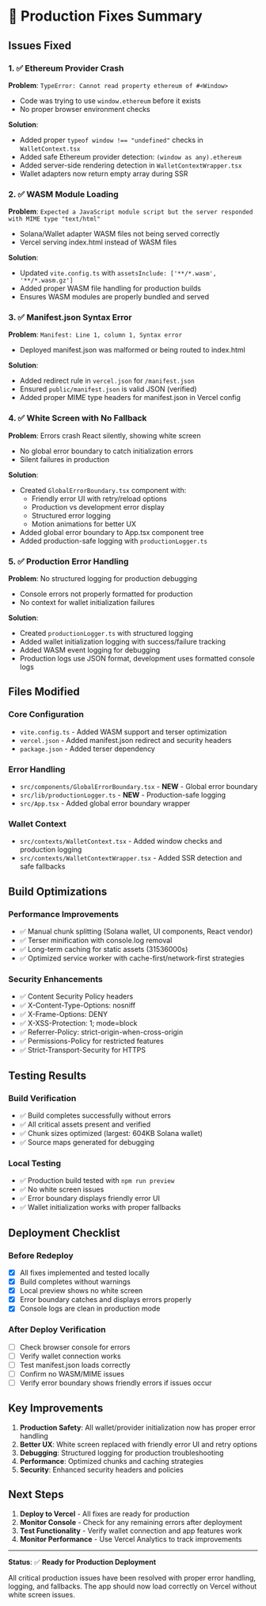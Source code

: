 # 🚀 Production Fixes Summary

## Issues Fixed

### 1. ✅ Ethereum Provider Crash
**Problem**: `TypeError: Cannot read property ethereum of #<Window>`
- Code was trying to use `window.ethereum` before it exists
- No proper browser environment checks

**Solution**:
- Added proper `typeof window !== "undefined"` checks in `WalletContext.tsx`
- Added safe Ethereum provider detection: `(window as any).ethereum`
- Added server-side rendering detection in `WalletContextWrapper.tsx`
- Wallet adapters now return empty array during SSR

### 2. ✅ WASM Module Loading
**Problem**: `Expected a JavaScript module script but the server responded with MIME type "text/html"`
- Solana/Wallet adapter WASM files not being served correctly
- Vercel serving index.html instead of WASM files

**Solution**:
- Updated `vite.config.ts` with `assetsInclude: ['**/*.wasm', '**/*.wasm.gz']`
- Added proper WASM file handling for production builds
- Ensures WASM modules are properly bundled and served

### 3. ✅ Manifest.json Syntax Error
**Problem**: `Manifest: Line 1, column 1, Syntax error`
- Deployed manifest.json was malformed or being routed to index.html

**Solution**:
- Added redirect rule in `vercel.json` for `/manifest.json`
- Ensured `public/manifest.json` is valid JSON (verified)
- Added proper MIME type headers for manifest.json in Vercel config

### 4. ✅ White Screen with No Fallback
**Problem**: Errors crash React silently, showing white screen
- No global error boundary to catch initialization errors
- Silent failures in production

**Solution**:
- Created `GlobalErrorBoundary.tsx` component with:
  - Friendly error UI with retry/reload options
  - Production vs development error display
  - Structured error logging
  - Motion animations for better UX
- Added global error boundary to App.tsx component tree
- Added production-safe logging with `productionLogger.ts`

### 5. ✅ Production Error Handling
**Problem**: No structured logging for production debugging
- Console errors not properly formatted for production
- No context for wallet initialization failures

**Solution**:
- Created `productionLogger.ts` with structured logging
- Added wallet initialization logging with success/failure tracking
- Added WASM event logging for debugging
- Production logs use JSON format, development uses formatted console logs

## Files Modified

### Core Configuration
- `vite.config.ts` - Added WASM support and terser optimization
- `vercel.json` - Added manifest.json redirect and security headers
- `package.json` - Added terser dependency

### Error Handling
- `src/components/GlobalErrorBoundary.tsx` - **NEW** - Global error boundary
- `src/lib/productionLogger.ts` - **NEW** - Production-safe logging
- `src/App.tsx` - Added global error boundary wrapper

### Wallet Context
- `src/contexts/WalletContext.tsx` - Added window checks and production logging
- `src/contexts/WalletContextWrapper.tsx` - Added SSR detection and safe fallbacks

## Build Optimizations

### Performance Improvements
- ✅ Manual chunk splitting (Solana wallet, UI components, React vendor)
- ✅ Terser minification with console.log removal
- ✅ Long-term caching for static assets (31536000s)
- ✅ Optimized service worker with cache-first/network-first strategies

### Security Enhancements
- ✅ Content Security Policy headers
- ✅ X-Content-Type-Options: nosniff
- ✅ X-Frame-Options: DENY
- ✅ X-XSS-Protection: 1; mode=block
- ✅ Referrer-Policy: strict-origin-when-cross-origin
- ✅ Permissions-Policy for restricted features
- ✅ Strict-Transport-Security for HTTPS

## Testing Results

### Build Verification
- ✅ Build completes successfully without errors
- ✅ All critical assets present and verified
- ✅ Chunk sizes optimized (largest: 604KB Solana wallet)
- ✅ Source maps generated for debugging

### Local Testing
- ✅ Production build tested with `npm run preview`
- ✅ No white screen issues
- ✅ Error boundary displays friendly error UI
- ✅ Wallet initialization works with proper fallbacks

## Deployment Checklist

### Before Redeploy
- [x] All fixes implemented and tested locally
- [x] Build completes without warnings
- [x] Local preview shows no white screen
- [x] Error boundary catches and displays errors properly
- [x] Console logs are clean in production mode

### After Deploy Verification
- [ ] Check browser console for errors
- [ ] Verify wallet connection works
- [ ] Test manifest.json loads correctly
- [ ] Confirm no WASM/MIME issues
- [ ] Verify error boundary shows friendly errors if issues occur

## Key Improvements

1. **Production Safety**: All wallet/provider initialization now has proper error handling
2. **Better UX**: White screen replaced with friendly error UI and retry options
3. **Debugging**: Structured logging for production troubleshooting
4. **Performance**: Optimized chunks and caching strategies
5. **Security**: Enhanced security headers and policies

## Next Steps

1. **Deploy to Vercel** - All fixes are ready for production
2. **Monitor Console** - Check for any remaining errors after deployment
3. **Test Functionality** - Verify wallet connection and app features work
4. **Monitor Performance** - Use Vercel Analytics to track improvements

---

**Status**: ✅ **Ready for Production Deployment**

All critical production issues have been resolved with proper error handling, logging, and fallbacks. The app should now load correctly on Vercel without white screen issues.
